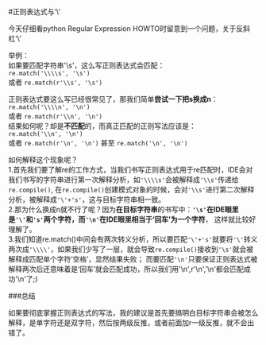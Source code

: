 #正则表达式与‘\’  
  
今天仔细看python Regular Expression HOWTO时留意到一个问题，关于反斜杠‘\’  

举例：  
如果要匹配字符串'\s'，这么写正则表达式会匹配：  
`re.match('\\\\s', '\s')`  
或者 `re.match(r'\\s', '\s')`  

正则表达式要这么写已经很常见了，那我们简单**尝试一下把s换成n**：  
`re.match('\\\\n', '\n')`  
或者 `re.match(r'\\n', '\n')`  
结果如何呢？却是**不匹配**的，而真正匹配的正则写法应该是：  
`re.match('\\n', '\n')`  
或者 `re.match(r'\n', '\n')` 甚至 `re.match('\n', '\n')`

如何解释这个现象呢？  
1.首先我们要了解re的工作方式，当我们书写正则表达式用于re匹配时，IDE会对我们书写的字符串进行第一次解释分析，如`'\\\\s'`会被解释成`'\\s'`传递给`re.compile()`,
在`re.compile()`创建模式对象的时候，会对`'\\s'`进行第二次解释分析，被解释成`'\'+'s'`，这与目标字符串相一致。  
2.那为什么换成n就不行了呢？因为**在目标字符串**的书写中：**`'\s'`**在IDE眼里是`'\'`和`'s'`**两个字符**，而**`'\n'`**在IDE眼里相当于‘回车’为**一个字符**，
这样就比较好理解了。  
3.我们知道re.match()中间会有两次转义分析，所以要匹配`'\'+'s'`就要将`'\'`转义两次成`'\\\\'`，如果我们少写了一层，就会导致`re.compile()`接收到`'\s'`就会被解释成匹配单个字符‘空格’，显然结果失败；
而要匹配`'\n'`只要保证正则表达式被解释两次后还意味着是‘回车’就会匹配成功，所以我们用'\\n',r'\n','\n'都会匹配成功'\n'了;)

###总结  

如果要彻底掌握正则表达式的写法，我的建议是首先要搞明白目标字符串会被怎么解释，是单字符还是双字符，然后按两级反推，或者前面加r一级反推，就不会出错了。
